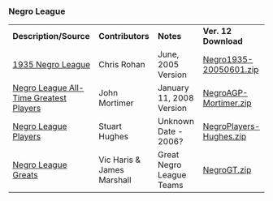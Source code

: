 <h3>Negro League</h3>
<table class="post_content_table"><tbody><tr><td><strong>Description/Source</strong></td>
<td><strong>Contributors</strong></td>
<td><strong>Notes</strong></td>
<td><strong>Ver. 12 Download</strong></td>
</tr>
<tr><td><a href="http://www.stephendrake.com/negro.html" target="_blank" class="postlink" rel="noreferrer">1935 Negro League</a></td>
<td>Chris Rohan</td>
<td>June, 2005 Version</td>
<td><a href="https://github.com/fishinnabarrel/dmb-homebrew/raw/master/Negro%20League/Negro1935-20050601.zip" target="_blank" class="postlink" rel="noreferrer">Negro1935-20050601.zip</a></td>
</tr>
<tr><td><a href="http://www.stephendrake.com/negro.html" target="_blank" class="postlink" rel="noreferrer">Negro League All-Time Greatest Players</a></td>
<td>John Mortimer</td>
<td>January 11, 2008 Version</td>
<td><a href="https://github.com/fishinnabarrel/dmb-homebrew/raw/master/Negro%20League/NegroAGP-Mortimer.zip" target="_blank" class="postlink" rel="noreferrer">NegroAGP-Mortimer.zip</a></td>
</tr>
<tr><td><a href="http://www.stephendrake.com/negro.html" target="_blank" class="postlink" rel="noreferrer">Negro League Players</a></td>
<td>Stuart Hughes</td>
<td>Unknown Date - 2006?</td>
<td><a href="https://github.com/fishinnabarrel/dmb-homebrew/raw/master/Negro%20League/NegroPlayers-Hughes.zip" target="_blank" class="postlink" rel="noreferrer">NegroPlayers-Hughes.zip</a></td>
</tr>
<tr><td><a href="https://gamespy-archives.quaddicted.com/sites/www.sportplanet.com/sbb/apfas/dbs.htm" target="_blank" class="postlink" rel="noreferrer">Negro League Greats</a></td>
<td>Vic Haris &amp; James Marshall</td>
<td>Great Negro League Teams</td>
<td><a href="https://github.com/fishinnabarrel/dmb-homebrew/raw/master/Negro%20League/NegroGT.zip" target="_blank" class="postlink" rel="noreferrer">NegroGT.zip</a></td>
</tr>
</tbody></table>